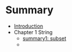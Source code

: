 # Summary

* [Introduction](README.md)
* Chapter 1 String
   * [summary1: subset](pai_lie_zu_he_mo_ban.md)
   * 

